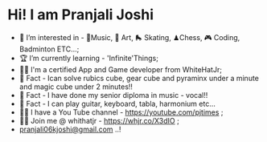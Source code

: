 # Hi! I am Pranjali Joshi

- 🤩 I’m interested in - 🎼Music, 🎨 Art, 🛼 Skating, ♟Chess, 🎮 Coding, Badminton ETC...;
- 🏆 I’m currently learning - 'Infinite'Things;
- 👩‍🎓 I'm a certified App and Game developer from WhiteHatJr;
- 🤩 Fact - Ican solve rubics cube, gear cube and pyraminx under a minute and magic cube under 2 minutes!!
- 🤩 Fact - I have done my senior diploma in music - vocal!! 
- 🤩 Fact - I can play guitar, keyboard, tabla, harmonium etc...
- 👩‍💼 I have a You Tube channel - https://youtube.com/pjtimes ;
- 👩‍💻 Join me @ whithatjr - https://whjr.co/X3dIO ;
- pranjali06kjoshi@gmail.com ..!

<!---
PJCoder16/PJCoder16 is a ✨ special ✨ repository because its `README.md` (this file) appears on your GitHub profile.
You can click the Preview link to take a look at your changes.
--->
